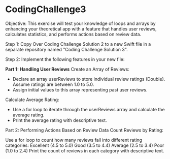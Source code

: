 # CodingChallenge3

Objective: This exercise will test your knowledge of loops and arrays by enhancing your theoretical app with a feature that handles user reviews, calculates statistics, and performs actions based on review data.

Step 1: Copy Over Coding Challenge Solution 2 to a new Swift file in a separate repository named "Coding Challenge Solution 3".

Step 2: Implement the following features in your new file:

**Part 1: Handling User Reviews**
Create an Array of Reviews:
- Declare an array userReviews to store individual review ratings (Double). Assume ratings are between 1.0 to 5.0.
- Assign initial values to this array representing past user reviews.

Calculate Average Rating:
- Use a for loop to iterate through the userReviews array and calculate the average rating.
- Print the average rating with descriptive text.


Part 2: Performing Actions Based on Review Data
Count Reviews by Rating:

Use a for loop to count how many reviews fall into different rating categories:
Excellent (4.5 to 5.0)
Good (3.5 to 4.4)
Average (2.5 to 3.4)
Poor (1.0 to 2.4)
Print the count of reviews in each category with descriptive text.


